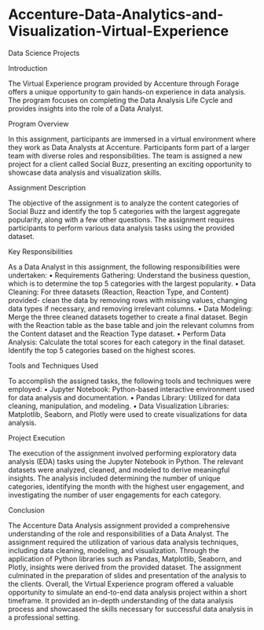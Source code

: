 # Accenture-Data-Analytics-and-Visualization-Virtual-Experience
Data Science Projects

Introduction

The Virtual Experience program provided by Accenture through Forage offers a unique opportunity to gain hands-on experience in data analysis. The program focuses on completing the Data Analysis Life Cycle and provides insights into the role of a Data Analyst.

Program Overview

In this assignment, participants are immersed in a virtual environment where they work as Data Analysts at Accenture. Participants form part of a larger team with diverse roles and responsibilities. The team is assigned a new project for a client called Social Buzz, presenting an exciting opportunity to showcase data analysis and visualization skills.

Assignment Description

The objective of the assignment is to analyze the content categories of Social Buzz and identify the top 5 categories with the largest aggregate popularity, along with a few other questions. The assignment requires participants to perform various data analysis tasks using the provided dataset.

Key Responsibilities

As a Data Analyst in this assignment, the following responsibilities were undertaken:
•	Requirements Gathering: Understand the business question, which is to determine the top 5 categories with the largest popularity.
•	Data Cleaning: For three datasets (Reaction, Reaction Type, and Content) provided- clean the data by removing rows with missing values, changing data types if necessary, and removing irrelevant columns.
•	Data Modeling: Merge the three cleaned datasets together to create a final dataset. Begin with the Reaction table as the base table and join the relevant columns from the Content dataset and the Reaction Type dataset.
•	Perform Data Analysis: Calculate the total scores for each category in the final dataset. Identify the top 5 categories based on the highest scores.

Tools and Techniques Used

To accomplish the assigned tasks, the following tools and techniques were employed:
•	Jupyter Notebook: Python-based interactive environment used for data analysis and documentation.
•	Pandas Library: Utilized for data cleaning, manipulation, and modeling.
•	Data Visualization Libraries: Matplotlib, Seaborn, and Plotly were used to create visualizations for data analysis.

Project Execution

The execution of the assignment involved performing exploratory data analysis (EDA) tasks using the Jupyter Notebook in Python. The relevant datasets were analyzed, cleaned, and modeled to derive meaningful insights. The analysis included determining the number of unique categories, identifying the month with the highest user engagement, and investigating the number of user engagements for each category.

Conclusion

The Accenture Data Analysis assignment provided a comprehensive understanding of the role and responsibilities of a Data Analyst. The assignment required the utilization of various data analysis techniques, including data cleaning, modeling, and visualization. Through the application of Python libraries such as Pandas, Matplotlib, Seaborn, and Plotly, insights were derived from the provided dataset. The assignment culminated in the preparation of slides and presentation of the analysis to the clients.
Overall, the Virtual Experience program offered a valuable opportunity to simulate an end-to-end data analysis project within a short timeframe. It provided an in-depth understanding of the data analysis process and showcased the skills necessary for successful data analysis in a professional setting.

